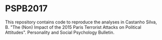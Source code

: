 # PSPB2017
This repository contains code to reproduce the analyses in Castanho Silva, B. "The (Non) Impact of the 2015 Paris Terrorist Attacks on Political Attitudes". Personality and Social Psychology Bulletin.
